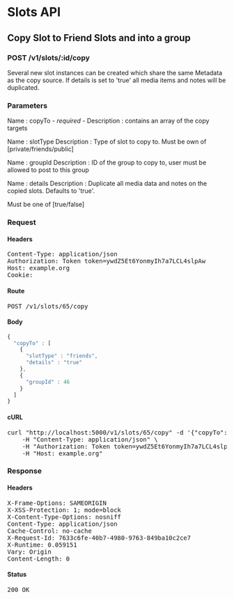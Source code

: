 # Slots API

## Copy Slot to Friend Slots and into a group

### POST /v1/slots/:id/copy

Several new slot instances can be created which share the same Metadata as the copy source. If details is set to &#39;true&#39; all media items and notes will be duplicated.

### Parameters

Name : copyTo *- required -*
Description : contains an array of the copy targets

Name : slotType
Description : Type of slot to copy to. Must be own of [private/friends/public]

Name : groupId
Description : ID of the group to copy to, user must be allowed to post to this group

Name : details
Description : Duplicate all media data and notes on the copied slots. Defaults to &#39;true&#39;.

Must be one of [true/false]

### Request

#### Headers

<pre>Content-Type: application/json
Authorization: Token token=ywdZ5Et6YonmyIh7a7LCL4slpAw
Host: example.org
Cookie: </pre>

#### Route

<pre>POST /v1/slots/65/copy</pre>

#### Body
```javascript
{
  "copyTo" : [
    {
      "slotType" : "friends",
      "details" : "true"
    },
    {
      "groupId" : 46
    }
  ]
}
```


#### cURL

<pre class="request">curl &quot;http://localhost:5000/v1/slots/65/copy&quot; -d &#39;{&quot;copyTo&quot;:[{&quot;slotType&quot;:&quot;friends&quot;,&quot;details&quot;:&quot;true&quot;},{&quot;groupId&quot;:46}]}&#39; -X POST \
	-H &quot;Content-Type: application/json&quot; \
	-H &quot;Authorization: Token token=ywdZ5Et6YonmyIh7a7LCL4slpAw&quot; \
	-H &quot;Host: example.org&quot;</pre>

### Response

#### Headers

<pre>X-Frame-Options: SAMEORIGIN
X-XSS-Protection: 1; mode=block
X-Content-Type-Options: nosniff
Content-Type: application/json
Cache-Control: no-cache
X-Request-Id: 7633c6fe-40b7-4980-9763-849ba10c2ce7
X-Runtime: 0.059151
Vary: Origin
Content-Length: 0</pre>

#### Status

<pre>200 OK</pre>

